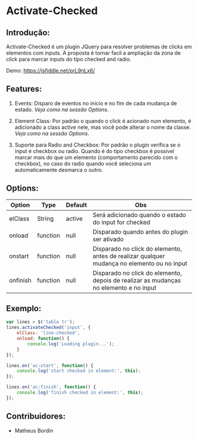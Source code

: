 # Activate-Checked

## Introdução:
Activate-Checked é um plugin JQuery para resolver problemas de clicks em elementos com inputs. A proposta é tornar facil a ampliação da zona de click para marcar inputs do tipo checked and radio.

Demo: https://jsfiddle.net/prL9nLx6/

## Features:

1. Events:
Disparo de eventos no inicio e no fim de cada mudança de estado. 
*Veja como na sessão Options*.

2. Element Class:
Por padrão o quando o click é acionado num elemento, é adicionado a class active nele, mas você pode alterar o nome da classe.
*Veja como na sessão Options*.

3. Suporte para Radio and Checkbox:
Por padrão o plugin verifica se o input é checkbox ou radio. 
Quando é do tipo checkbox é possivel marcar mais do que um elemento (comportamento parecido com o checkbox), no caso do radio quando você seleciona um automaticamente desmarca o outro.

## Options:

| Option            | Type         | Default            | Obs                    |
|-------------------|--------------|--------------------|------------------------|
|elClass            | String       | active             | Será adicionado quando o estado do input for checked |
|onload             | function     | null               | Disparado quando antes do plugin ser ativado |
|onstart            | function     | null               | Disparado no click do elemento, antes de realizar qualquer mudança no elemento ou no input |
|onfinish           | function     | null               | Disparado no click do elemento, depois de realizar as mudanças no elemento e no input |


## Exemplo:

```javascript
var lines = $('table tr');
lines.activateChecked('input', {
    elClass: 'line-checked',
    onload: function() {
        console.log('Loading plugin...');
    }
});

lines.on('ac:start', function() {
    console.log('start checked in element:', this);
});

lines.on('ac:finish', function() {
    console.log('finish checked in element:', this);
});
```

## Contribuidores:

* Matheus Bordin